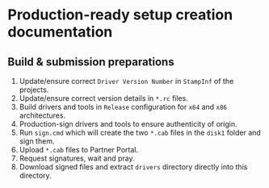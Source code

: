 # Production-ready setup creation documentation

## Build & submission preparations

1. Update/ensure correct `Driver Version Number` in `StampInf` of the projects.
2. Update/ensure correct version details in `*.rc` files.
3. Build drivers and tools in `Release` configuration for `x64` and `x86` architectures.
4. Production-sign drivers and tools to ensure authenticity of origin. 
5. Run `sign.cmd` which will create the two `*.cab` files in the `disk1` folder and sign them.
6. Upload `*.cab` files to Partner Portal.
7. Request signatures, wait and pray.
8. Download signed files and extract `drivers` directory directly into this directory.